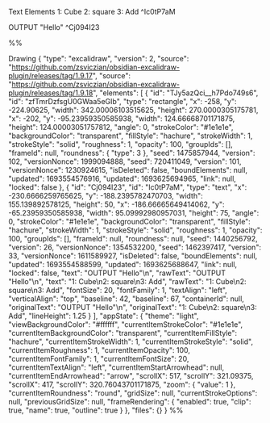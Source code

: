 Text Elements
1: Cube 2: square 3: Add ^Ic0tP7aM

OUTPUT "Hello" ^Cj094I23

%%

Drawing
{
	"type": "excalidraw",
	"version": 2,
	"source": "https://github.com/zsviczian/obsidian-excalidraw-plugin/releases/tag/1.9.17",
	"source": "https://github.com/zsviczian/obsidian-excalidraw-plugin/releases/tag/1.9.18",
	"elements": [
		{
			"id": "TJy5azQci__h7Pdo749s6",
			"id": "zfTmrDzfsgU0GWaa5eGIb",
			"type": "rectangle",
			"x": -258,
			"y": -224.90625,
			"width": 342.00006103515625,
			"height": 270.0000305175781,
			"x": -202,
			"y": -95.23959350585938,
			"width": 124.66668701171875,
			"height": 124.00003051757812,
			"angle": 0,
			"strokeColor": "#1e1e1e",
			"backgroundColor": "transparent",
			"fillStyle": "hachure",
			"strokeWidth": 1,
			"strokeStyle": "solid",
			"roughness": 1,
			"opacity": 100,
			"groupIds": [],
			"frameId": null,
			"roundness": {
				"type": 3
			},
			"seed": 1475857944,
			"version": 102,
			"versionNonce": 1999094888,
			"seed": 720411049,
			"version": 101,
			"versionNonce": 1230924615,
			"isDeleted": false,
			"boundElements": null,
			"updated": 1693554576916,
			"updated": 1693625694965,
			"link": null,
			"locked": false
		},
		{
			"id": "Cj094I23",
			"id": "Ic0tP7aM",
			"type": "text",
			"x": -230.6666259765625,
			"y": -188.2395782470703,
			"width": 155.139892578125,
			"height": 50,
			"x": -186.66665649414062,
			"y": -65.23959350585938,
			"width": 95.09992980957031,
			"height": 75,
			"angle": 0,
			"strokeColor": "#1e1e1e",
			"backgroundColor": "transparent",
			"fillStyle": "hachure",
			"strokeWidth": 1,
			"strokeStyle": "solid",
			"roughness": 1,
			"opacity": 100,
			"groupIds": [],
			"frameId": null,
			"roundness": null,
			"seed": 1440256792,
			"version": 26,
			"versionNonce": 1354532200,
			"seed": 1462397417,
			"version": 33,
			"versionNonce": 1611589927,
			"isDeleted": false,
			"boundElements": null,
			"updated": 1693554588599,
			"updated": 1693625688647,
			"link": null,
			"locked": false,
			"text": "OUTPUT \"Hello\"\n",
			"rawText": "OUTPUT \"Hello\"\n",
			"text": "1: Cube\n2: square\n3: Add",
			"rawText": "1: Cube\n2: square\n3: Add",
			"fontSize": 20,
			"fontFamily": 1,
			"textAlign": "left",
			"verticalAlign": "top",
			"baseline": 42,
			"baseline": 67,
			"containerId": null,
			"originalText": "OUTPUT \"Hello\"\n",
			"originalText": "1: Cube\n2: square\n3: Add",
			"lineHeight": 1.25
		}
	],
	"appState": {
		"theme": "light",
		"viewBackgroundColor": "#ffffff",
		"currentItemStrokeColor": "#1e1e1e",
		"currentItemBackgroundColor": "transparent",
		"currentItemFillStyle": "hachure",
		"currentItemStrokeWidth": 1,
		"currentItemStrokeStyle": "solid",
		"currentItemRoughness": 1,
		"currentItemOpacity": 100,
		"currentItemFontFamily": 1,
		"currentItemFontSize": 20,
		"currentItemTextAlign": "left",
		"currentItemStartArrowhead": null,
		"currentItemEndArrowhead": "arrow",
		"scrollX": 517,
		"scrollY": 321.09375,
		"scrollX": 417,
		"scrollY": 320.76043701171875,
		"zoom": {
			"value": 1
		},
		"currentItemRoundness": "round",
		"gridSize": null,
		"currentStrokeOptions": null,
		"previousGridSize": null,
		"frameRendering": {
			"enabled": true,
			"clip": true,
			"name": true,
			"outline": true
		}
	},
	"files": {}
}
%%